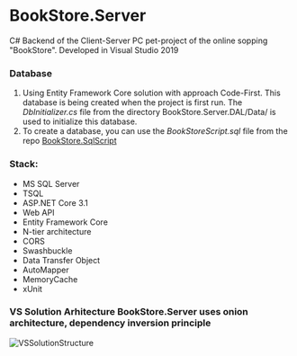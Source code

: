 # BookStore.Server
C# Backend of the Client-Server PC pet-project of the online sopping "BookStore". 
Developed in Visual Studio 2019

### Database 
1. Using Entity Framework Core solution with approach Code-First.
This database is being created when the project is first run.
The *DbInitializer.cs* file from the directory BookStore.Server.DAL/Data/ is used to initialize this database.
2. To create a database, you can use the *BookStoreScript.sql* file from the repo [BookStore.SqlScript](https://github.com/GoldinAlexander/BookStore.SqlScript.git)



### Stack:
* MS SQL Server
* TSQL
* ASP.NET Core 3.1
* Web API
* Entity Framework Core
* N-tier architecture
* CORS
* Swashbuckle
* Data Transfer Object
* AutoMapper
* MemoryCache
* xUnit

### VS Solution Arhitecture **BookStore.Server** uses onion architecture, dependency inversion principle
![VSSolutionStructure](https://user-images.githubusercontent.com/75939181/164613381-fc99307b-abd0-469e-b874-508f09d0efc0.JPG)

